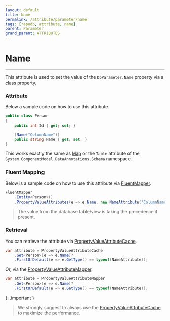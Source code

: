 ```yaml
---
layout: default
title: Name
permalink: /attribute/parameter/name
tags: [repodb, attribute, name]
parent: Parameter
grand_parent: ATTRIBUTES
---
```


# Name

---

This attribute is used to set the value of the `DbParameter.Name` property via a class property.

### Attribute

Below a sample code on how to use this attribute.

```csharp
public class Person
{
    public int Id { get; set; }

    [Name("ColumnName")]
    public string Name { get; set; }
}
```

This works exactly the same as [Map](/attribute/map) or the `Table` attribute of the `System.ComponentModel.DataAnnotations.Schema` namespace.

### Fluent Mapping

Below is a sample code on how to use this attribute via [FluentMapper](/mapper/fluentmapper).

```csharp
FluentMapper
    .Entity<Person>()
    .PropertyValueAttributes(e => e.Name, new NameAttribute("ColumnName"));
```

> The value from the database table/view is taking the precedence if present.

### Retrieval

You can retrieve the attribute via [PropertyValueAttributeCache](/cacher/propertyvalueattributecache).

```csharp
var attribute = PropertyValueAttributeCache
    .Get<Person>(e => e.Name)?
    .FirstOrDefault(e => e.GetType() == typeof(NameAttribute));
```

Or, via the [PropertyValueAttributeMapper](/mapper/propertyvalueattributemapper).

```csharp
var attribute = PropertyValueAttributeMapper
    .Get<Person>(e => e.Name)?
    .FirstOrDefault(e => e.GetType() == typeof(NameAttribute));
```

{: .important }
> We strongly suggest to always use the [PropertyValueAttributeCache](/cacher/propertyvalueattributecache) to maximize the performance.
